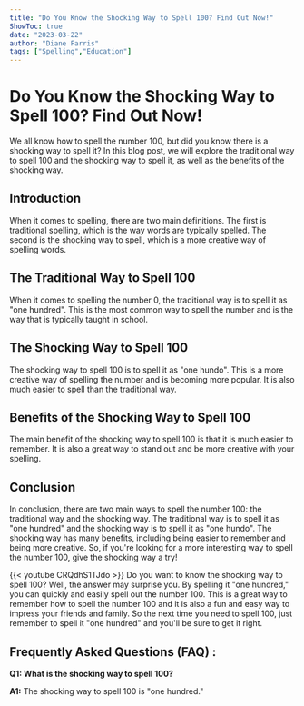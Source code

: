 ```yaml
---
title: "Do You Know the Shocking Way to Spell 100? Find Out Now!"
ShowToc: true 
date: "2023-03-22"
author: "Diane Farris" 
tags: ["Spelling","Education"]
---
```

# Do You Know the Shocking Way to Spell 100? Find Out Now!
We all know how to spell the number 100, but did you know there is a shocking way to spell it? In this blog post, we will explore the traditional way to spell 100 and the shocking way to spell it, as well as the benefits of the shocking way. 

## Introduction 
When it comes to spelling, there are two main definitions. The first is traditional spelling, which is the way words are typically spelled. The second is the shocking way to spell, which is a more creative way of spelling words. 

## The Traditional Way to Spell 100 
When it comes to spelling the number 0, the traditional way is to spell it as "one hundred". This is the most common way to spell the number and is the way that is typically taught in school. 

## The Shocking Way to Spell 100 
The shocking way to spell 100 is to spell it as "one hundo". This is a more creative way of spelling the number and is becoming more popular. It is also much easier to spell than the traditional way. 

## Benefits of the Shocking Way to Spell 100 
The main benefit of the shocking way to spell 100 is that it is much easier to remember. It is also a great way to stand out and be more creative with your spelling. 

## Conclusion 
In conclusion, there are two main ways to spell the number 100: the traditional way and the shocking way. The traditional way is to spell it as "one hundred" and the shocking way is to spell it as "one hundo". The shocking way has many benefits, including being easier to remember and being more creative. So, if you're looking for a more interesting way to spell the number 100, give the shocking way a try!

{{< youtube CRQdhS1TJdo >}} 
Do you want to know the shocking way to spell 100? Well, the answer may surprise you. By spelling it "one hundred," you can quickly and easily spell out the number 100. This is a great way to remember how to spell the number 100 and it is also a fun and easy way to impress your friends and family. So the next time you need to spell 100, just remember to spell it "one hundred" and you'll be sure to get it right.

## Frequently Asked Questions (FAQ) :
**Q1: What is the shocking way to spell 100?**

**A1:** The shocking way to spell 100 is "one hundred."





